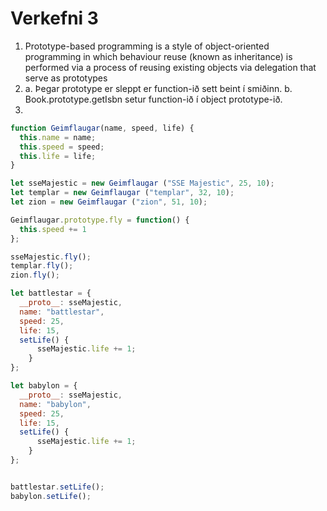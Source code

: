 # Verkefni 3

1. Prototype-based programming is a style of object-oriented programming in which behaviour reuse (known as inheritance) is performed via a process of reusing existing objects via delegation that serve as prototypes
2. a. Þegar prototype er sleppt er function-ið sett beint í smiðinn. b. Book.prototype.getIsbn setur function-ið í object prototype-ið.
3. 
```javascript
function Geimflaugar(name, speed, life) {
  this.name = name;
  this.speed = speed;
  this.life = life;
}

let sseMajestic = new Geimflaugar ("SSE Majestic", 25, 10);
let templar = new Geimflaugar ("templar", 32, 10);
let zion = new Geimflaugar ("zion", 51, 10);

Geimflaugar.prototype.fly = function() {
  this.speed += 1
};

sseMajestic.fly();
templar.fly();
zion.fly();

let battlestar = {
  __proto__: sseMajestic,
  name: "battlestar",
  speed: 25,
  life: 15,
  setLife() {
      sseMajestic.life += 1;
    }
};

let babylon = {
  __proto__: sseMajestic,
  name: "babylon",
  speed: 25,
  life: 15,
  setLife() {
      sseMajestic.life += 1;
    }
};


battlestar.setLife();
babylon.setLife();
```
